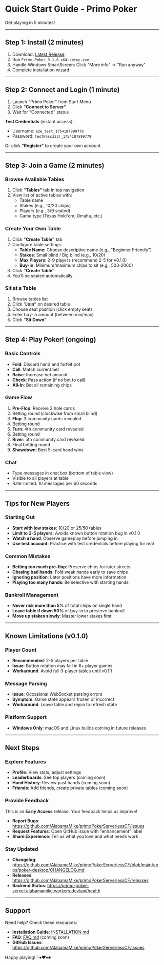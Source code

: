 # Quick Start Guide - Primo Poker

Get playing in 5 minutes!

---

## Step 1: Install (2 minutes)

1. Download: [Latest Release](https://github.com/AlabamaMike/primoPokerServerlessCF/releases/latest)
2. Run `Primo-Poker_0.1.0_x64-setup.exe`
3. Handle Windows SmartScreen: Click "More info" → "Run anyway"
4. Complete installation wizard

---

## Step 2: Connect and Login (1 minute)

1. Launch "Primo Poker" from Start Menu
2. Click **"Connect to Server"**
3. Wait for "Connected" status

**Test Credentials** (instant access):
- Username: `e2e_test_1754187899779`
- Password: `TestPass123!_1754187899779`

Or click **"Register"** to create your own account.

---

## Step 3: Join a Game (2 minutes)

### Browse Available Tables

1. Click **"Tables"** tab in top navigation
2. View list of active tables with:
   - Table name
   - Stakes (e.g., 10/20 chips)
   - Players (e.g., 3/9 seated)
   - Game type (Texas Hold'em, Omaha, etc.)

### Create Your Own Table

1. Click **"Create Table"** tab
2. Configure table settings:
   - **Table Name**: Choose descriptive name (e.g., "Beginner Friendly")
   - **Stakes**: Small blind / Big blind (e.g., 10/20)
   - **Max Players**: 2-9 players (recommend 2-5 for v0.1.0)
   - **Buy-in**: Minimum/maximum chips to sit (e.g., 500-2000)
3. Click **"Create Table"**
4. You'll be seated automatically

### Sit at a Table

1. Browse tables list
2. Click **"Join"** on desired table
3. Choose seat position (click empty seat)
4. Enter buy-in amount (between min/max)
5. Click **"Sit Down"**

---

## Step 4: Play Poker! (ongoing)

### Basic Controls

- **Fold**: Discard hand and forfeit pot
- **Call**: Match current bet
- **Raise**: Increase bet amount
- **Check**: Pass action (if no bet to call)
- **All-In**: Bet all remaining chips

### Game Flow

1. **Pre-Flop**: Receive 2 hole cards
2. Betting round (clockwise from small blind)
3. **Flop**: 3 community cards revealed
4. Betting round
5. **Turn**: 4th community card revealed
6. Betting round
7. **River**: 5th community card revealed
8. Final betting round
9. **Showdown**: Best 5-card hand wins

### Chat

- Type messages in chat box (bottom of table view)
- Visible to all players at table
- Rate limited: 10 messages per 60 seconds

---

## Tips for New Players

### Starting Out

- **Start with low stakes**: 10/20 or 25/50 tables
- **Limit to 2-5 players**: Avoids known button rotation bug in v0.1.0
- **Watch a hand**: Observe gameplay before jumping in
- **Use test account**: Practice with test credentials before playing for real

### Common Mistakes

- **Betting too much pre-flop**: Preserve chips for later streets
- **Chasing bad hands**: Fold weak hands early to save chips
- **Ignoring position**: Later positions have more information
- **Playing too many hands**: Be selective with starting hands

### Bankroll Management

- **Never risk more than 5%** of total chips on single hand
- **Leave table if down 50%** of buy-in to preserve bankroll
- **Move up stakes slowly**: Master lower stakes first

---

## Known Limitations (v0.1.0)

### Player Count

- **Recommended**: 2-5 players per table
- **Issue**: Button rotation may fail in 6+ player games
- **Workaround**: Avoid full 9-player tables until v0.1.1

### Message Parsing

- **Issue**: Occasional WebSocket parsing errors
- **Symptom**: Game state appears frozen or incorrect
- **Workaround**: Leave table and rejoin to refresh state

### Platform Support

- **Windows Only**: macOS and Linux builds coming in future releases

---

## Next Steps

### Explore Features

- **Profile**: View stats, adjust settings
- **Leaderboards**: See top players (coming soon)
- **Hand History**: Review past hands (coming soon)
- **Friends**: Add friends, create private tables (coming soon)

### Provide Feedback

This is an **Early Access** release. Your feedback helps us improve!

- **Report Bugs**: https://github.com/AlabamaMike/primoPokerServerlessCF/issues
- **Request Features**: Open GitHub issue with "enhancement" label
- **Share Experience**: Tell us what you love and what needs work

### Stay Updated

- **Changelog**: https://github.com/AlabamaMike/primoPokerServerlessCF/blob/main/apps/poker-desktop/CHANGELOG.md
- **Releases**: https://github.com/AlabamaMike/primoPokerServerlessCF/releases
- **Backend Status**: https://primo-poker-server.alabamamike.workers.dev/api/health

---

## Support

Need help? Check these resources:

- **Installation Guide**: [INSTALLATION.md](./INSTALLATION.md)
- **FAQ**: [FAQ.md](./FAQ.md) (coming soon)
- **GitHub Issues**: https://github.com/AlabamaMike/primoPokerServerlessCF/issues

Happy playing! 🃏♠️♥️♦️♣️